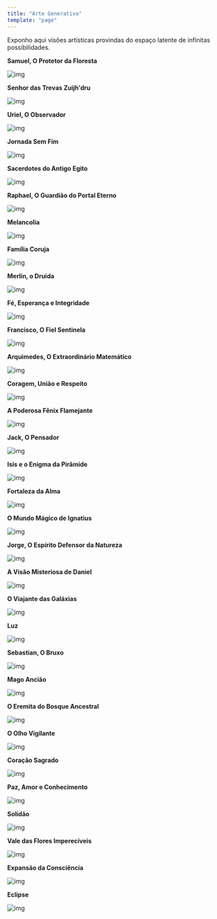 ```yaml
---
title: "Arte Generativa"
template: "page"
---
```


Exponho aqui visões artísticas provindas do espaço latente de infinitas possibilidades.

<b>Samuel, O Protetor da Floresta</b>

![img](/aiart/bird.jpeg)

<b>Senhor das Trevas Zuijh'dru</b>

![img](/aiart/beast.jpeg)

<b>Uriel, O Observador</b>

![img](/aiart/cat.jpeg)

<b>Jornada Sem Fim</b>

![img](/aiart/journey.jpeg)

<b>Sacerdotes do Antigo Egito</b>

![img](/aiart/egypt.jpeg)

<b>Raphael, O Guardião do Portal Eterno</b>

![img](/aiart/portal.jpeg)

<b>Melancolia</b>

![img](/aiart/melancholy.jpeg)

<b>Família Coruja</b>

![img](/aiart/forest.jpeg)

<b>Merlin, o Druida</b>

![img](/aiart/merlin.jpeg)

<b>Fé, Esperança e Integridade</b>

![img](/aiart/occult.jpeg)

<b>Francisco, O Fiel Sentinela</b>

![img](/aiart/eagle.jpeg)

<b>Arquimedes, O Extraordinário Matemático</b>

![img](/aiart/mathematician.jpeg)

<b>Coragem, União e Respeito</b>

![img](/aiart/crow.jpeg)

<b>A Poderosa Fênix Flamejante</b>

![img](/aiart/fire.jpeg)

<b>Jack, O Pensador</b>

![img](/aiart/rabbit.jpeg)

<b>Isis e o Enigma da Pirâmide</b>

![img](/aiart/isis.jpeg)

<b>Fortaleza da Alma</b>

![img](/aiart/keep.jpeg)

<b>O Mundo Mágico de Ignatius</b>

![img](/aiart/skeleton.jpeg)

<b>Jorge, O Espírito Defensor da Natureza</b>

![img](/aiart/spirit.jpeg)

<b>A Visão Misteriosa de Daniel</b>

![img](/aiart/swan.jpeg)

<b>O Viajante das Galáxias</b>

![img](/aiart/traveler.jpeg)

<b>Luz</b>

![img](/aiart/life.jpeg)

<b>Sebastian, O Bruxo</b>

![img](/aiart/wizard.jpeg)

<b>Mago Ancião</b>

![img](/aiart/mage.jpeg)

<b>O Eremita do Bosque Ancestral</b>

![img](/aiart/dungeon.jpeg)

<b>O Olho Vigilante</b>

![img](/aiart/eye.jpeg)

<b>Coração Sagrado</b>

![img](/aiart/heart.jpeg)

<b>Paz, Amor e Conhecimento</b>

![img](/aiart/knowledge.jpeg)

<b>Solidão</b>

![img](/aiart/loneliness.jpeg)

<b>Vale das Flores Imperecíveis</b>

![img](/aiart/valley.jpeg)

<b>Expansão da Consciência</b>

![img](/aiart/consciousness.jpeg)

<b>Eclipse</b>

![img](/aiart/eclipse.jpeg)
